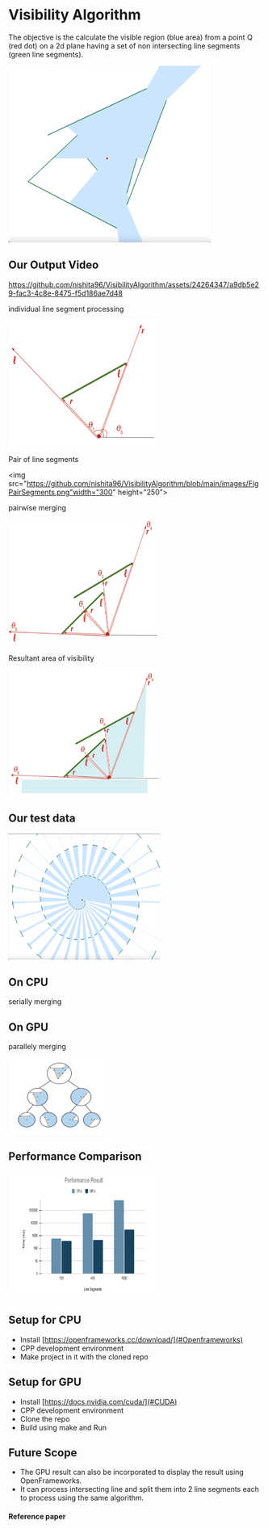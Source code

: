 # Visibility Algorithm

The objective is the calculate the visible region (blue area) from a point Q (red dot) on a 2d plane having a set of non intersecting line segments (green line segments). 

<img src="https://github.com/nishita96/VisibilityAlgorithm/blob/main/images/FigExpected.png" width="400" height="350">

## Our Output Video 

https://github.com/nishita96/VisibilityAlgorithm/assets/24264347/a9db5e29-fac3-4c8e-8475-f5d186ae7d48




individual line segment processing 

<img src="https://github.com/nishita96/VisibilityAlgorithm/blob/main/images/FigSingleSegment.png" width="300" height="250">

Pair of line segments 

<img src="https://github.com/nishita96/VisibilityAlgorithm/blob/main/images/FigPairSegments.png"width="300" height="250">


pairwise merging 

<img src="https://github.com/nishita96/VisibilityAlgorithm/blob/main/images/FigPairResult.png" width="300" height="250">


Resultant area of visibility 

<img src="https://github.com/nishita96/VisibilityAlgorithm/blob/main/images/FigAreaResult.png" width="300" height="250">


## Our test data 

<img src="https://github.com/nishita96/VisibilityAlgorithm/blob/main/images/FigTestData.png" width="300" height="250">



## On CPU

serially merging 

## On GPU 

parallely merging 

<img src="https://github.com/nishita96/VisibilityAlgorithm/blob/main/images/FigDivideAndConquer.png" width="200" height="150">


## Performance Comparison

<img src="https://github.com/nishita96/VisibilityAlgorithm/blob/main/images/FigResultGraph.png" width="300" height="250">

## Setup for CPU

- Install [https://openframeworks.cc/download/](#Openframeworks) 
- CPP development environment 
- Make project in it with the cloned repo

## Setup for GPU

- Install [https://docs.nvidia.com/cuda/](#CUDA)
- CPP development environment 
- Clone the repo
- Build using make and Run

## Future Scope 
- The GPU result can also be incorporated to display the result using OpenFrameworks.
- It can process intersecting line and split them into 2 line segments each to process using the same algorithm. 

#### Reference paper

<!-- ![Screenshot of emptyExample](emptyExample.png)

### Learning Objectives -->

[comment]: <> (This example is the simplest possible openFrameworks app! It does nothing. )

<!-- ...Well, *almost* nothing. Although it may not be apparent, the emptyExample activates all of the default system states. (For example, it sets the default fill color to white; it just doesn't happen to draw anything with it.)

The emptyExample is great for making sure that your openFrameworks development environment is compiling properly. It can also be useful as a "starter template" for making simple programs. 

The emptyExample will help you understand what are the bare necessities of an openFrameworks program. In this regard, you can think of it as a "Hello World" for OF.  -->


<!-- ### Expected Behavior

When launching this app, you should see a light-gray screen. 

* There's no interaction. 
* There's nothing to see. 
* That's it.  -->


